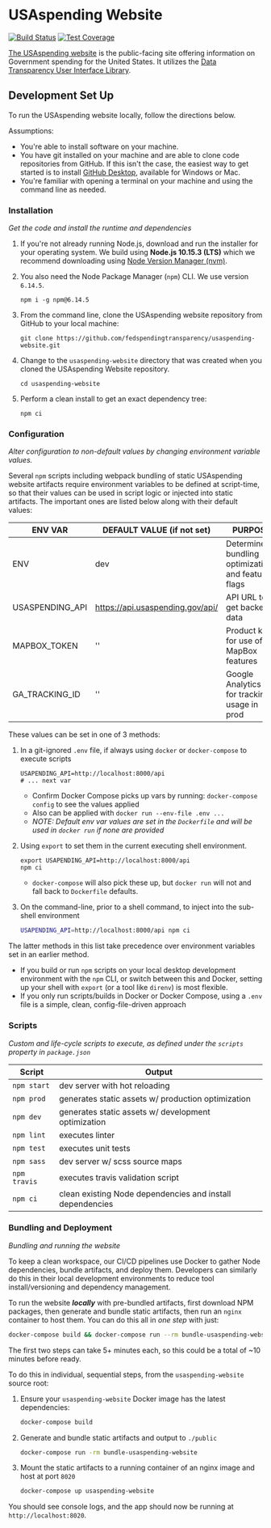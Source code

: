 # USAspending Website

[![Build Status](https://travis-ci.com/fedspendingtransparency/usaspending-website.svg?branch=dev)](https://travis-ci.com/fedspendingtransparency/usaspending-website) [![Test Coverage](https://codeclimate.com/github/fedspendingtransparency/usaspending-website/badges/coverage.svg)](https://codeclimate.com/github/fedspendingtransparency/usaspending-website/coverage)

[The USAspending website](https://www.usaspending.gov/) is the public-facing site offering information on Government spending for the United States. It utilizes the [Data Transparency User Interface Library](https://github.com/fedspendingtransparency/data-transparency-ui).

## Development Set Up
To run the USAspending website locally, follow the directions below.

Assumptions:

* You're able to install software on your machine.
* You have git installed on your machine and are able to clone code repositories from GitHub. If this isn't the case, the easiest way to get started is to install [GitHub Desktop](https://desktop.github.com/ "GitHub desktop"), available for Windows or Mac.
* You're familiar with opening a terminal on your machine and using the command line as needed.

### Installation
_Get the code and install the runtime and dependencies_

1. If you're not already running Node.js, download and run the installer for your operating system. We build using **Node.js 10.15.3 (LTS)** which we recommend downloading using [Node Version Manager (nvm)](https://github.com/nvm-sh/nvm).
2. You also need the Node Package Manager (`npm`) CLI. We use version `6.14.5`.

    ```shell
    npm i -g npm@6.14.5
    ```
3. From the command line, clone the USAspending website repository from GitHub to your local machine:

    ```shell
    git clone https://github.com/fedspendingtransparency/usaspending-website.git
    ```
4. Change to the `usaspending-website` directory that was created when you cloned the USAspending Website repository.

    ```shell
    cd usaspending-website
    ```

5. Perform a clean install to get an exact dependency tree:

    ```shell
    npm ci
    ```

### Configuration
_Alter configuration to non-default values by changing environment variable values._

Several `npm` scripts including webpack bundling of static USAspending website artifacts require environment variables to be defined at script-time, so that their values can be used in script logic or injected into static artifacts. The important ones are listed below along with their default values:

| ENV VAR         | DEFAULT VALUE (if not set)       | PURPOSE 
|-----------------|----------------------------------|----------------------------------------------------|
| ENV             | dev                              | Determine bundling optimizations and feature flags | 
| USASPENDING_API | https://api.usaspending.gov/api/ | API URL to get backend data                        |
| MAPBOX_TOKEN    | ''                               | Product key for use of MapBox features             |
| GA_TRACKING_ID  | ''                               | Google Analytics key for tracking usage in prod    |

These values can be set in one of 3 methods:

1. In a git-ignored `.env` file, if always using `docker` or `docker-compose` to execute scripts 

    ```
    USAPENDING_API=http://localhost:8000/api
    # ... next var
    ```
    - Confirm Docker Compose picks up vars by running: `docker-compose config` to see the values applied
    - Also can be applied with `docker run --env-file .env ...`
    - _NOTE: Default env var values are set in the `Dockerfile` and will be used in `docker run` if none are provided_
2. Using `export` to set them in the current executing shell environment.

    ```
    export USAPENDING_API=http://localhost:8000/api
    npm ci
    ```
    - `docker-compose` will also pick these up, but `docker run` will not and fall back to `Dockerfile` defaults.
3. On the command-line, prior to a shell command, to inject into the sub-shell environment

    ```bash
    USAPENDING_API=http://localhost:8000/api npm ci
    ```

The latter methods in this list take precedence over environment variables set in an earlier method. 
- If you build or run `npm` scripts on your local desktop development environment with the `npm` CLI, or switch between this and Docker, setting up your shell with `export` (or a tool like `direnv`) is most flexible. 
- If you only run scripts/builds in Docker or Docker Compose, using a `.env` file is a simple, clean, config-file-driven approach 

### Scripts
_Custom and life-cycle scripts to execute, as defined under the `scripts` property in `package.json`_

| Script       | Output                                                      |
|--------------|-------------------------------------------------------------|
| `npm start`  | dev server with hot reloading                               |
| `npm prod`   | generates static assets w/ production optimization          |
| `npm dev`    | generates static assets w/ development optimization         |
| `npm lint`   | executes linter                                             |
| `npm test`   | executes unit tests                                         |
| `npm sass`   | dev server w/ scss source maps                              |
| `npm travis` | executes travis validation script                           |
| `npm ci`     | clean existing Node dependencies and install dependencies   |

### Bundling and Deployment
_Bundling and running the website_

To keep a clean workspace, our CI/CD pipelines use Docker to gather Node dependencies, bundle artifacts, and deploy them. Developers can similarly do this in their local development environments to reduce tool install/versioning and dependency management.

To run the website _**locally**_ with pre-bundled artifacts, first download NPM packages, then generate and bundle static artifacts, then run an `nginx` container to host them. You can do this all in _one step_ with just:
```bash
docker-compose build && docker-compose run --rm bundle-usaspending-website && docker-compose up usaspending-website
``` 
The first two steps can take 5+ minutes each, so this could be a total of ~10 minutes before ready.

To do this in individual, sequential steps, from the `usaspending-website` source root:
1. Ensure your `usaspending-website` Docker image has the latest dependencies:

    ```bash
    docker-compose build
    ```
1. Generate and bundle static artifacts and output to `./public`

    ```bash
    docker-compose run -rm bundle-usaspending-website
    ```
2. Mount the static artifacts to a running container of an nginx image and host at port `8020`

    ```bash
    docker-compose up usaspending-website
    ```

You should see console logs, and the app should now be running at `http://localhost:8020`.
